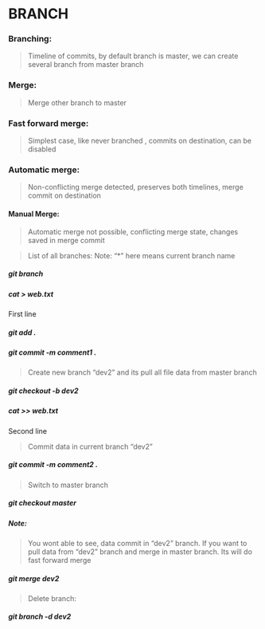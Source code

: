 # BRANCH

### Branching:
> Timeline of commits, by default branch is master, we can create several branch from master branch

### Merge:
> Merge other branch to master

### Fast forward merge:
> Simplest case, like never branched , commits on destination, can be disabled

### Automatic merge:
> Non-conflicting merge detected, preserves both timelines, merge commit on destination

#### Manual Merge:
> Automatic merge not possible, conflicting merge state, changes saved in merge commit

> List of all branches: Note: “*” here means current branch name
##### git branch


##### cat > web.txt
First line

##### git add .
##### git commit -m comment1 .

> Create new branch “dev2” and its pull all file data from master branch
##### git checkout -b dev2
##### cat >> web.txt
Second line

> Commit data in current branch “dev2”
##### git commit -m comment2 .

> Switch to master branch
##### git checkout master

##### Note: 
> You wont able to see, data commit in “dev2” branch. If you want to pull data from “dev2” branch and merge in master branch. Its will do fast forward merge
##### git merge dev2

> Delete branch:
##### git branch -d dev2

